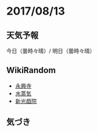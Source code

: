 # 2017/08/13

## 天気予報

今日（曇時々晴）/ 明日（曇時々晴）

## WikiRandom

* [永興寺](https://ja.wikipedia.org/wiki/%E6%B0%B8%E8%88%88%E5%AF%BA)
* [水蒸気](https://ja.wikipedia.org/wiki/%E6%B0%B4%E8%92%B8%E6%B0%97)
* [新光戯院](https://ja.wikipedia.org/wiki/%E6%96%B0%E5%85%89%E6%88%AF%E9%99%A2)

## 気づき

